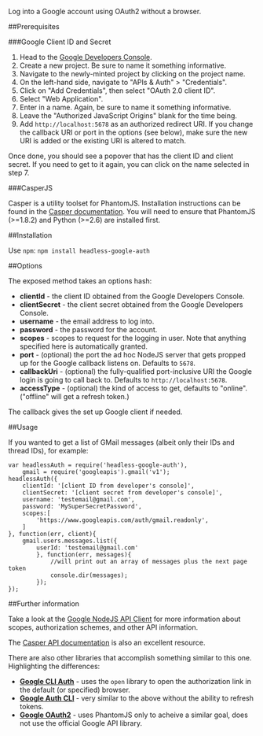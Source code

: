 Log into a Google account using OAuth2 without a browser.

##Prerequisites

###Google Client ID and Secret

1. Head to the [Google Developers Console](https://console.developers.google.com).
1. Create a new project.  Be sure to name it something informative.
1. Navigate to the newly-minted project by clicking on the project name.
1. On the left-hand side, navigate to "APIs & Auth" > "Credentials".
1. Click on "Add Credentials", then select "OAuth 2.0 client ID".
1. Select "Web Application".
1. Enter in a name.  Again, be sure to name it something informative.
1. Leave the "Authorized JavaScript Origins" blank for the time being.
1. Add `http://localhost:5678` as an authorized redirect URI.  If you change the callback URI or port in the options (see below), make sure the new URI is added or the existing URI is altered to match.

Once done, you should see a popover that has the client ID and client secret.  If you need to get to it again, you can click on the name selected in step 7.

###CasperJS

Casper is a utility toolset for PhantomJS.  Installation instructions can be found in the [Casper documentation](http://docs.casperjs.org/en/latest/installation.html).  You will need to ensure that PhantomJS (>=1.8.2) and Python (>=2.6) are installed first.

##Installation

Use `npm`: `npm install headless-google-auth`

##Options

The exposed method takes an options hash:

* **clientId** - the client ID obtained from the Google Developers Console.
* **clientSecret** - the client secret obtained from the Google Developers Console.
* **username** - the email address to log into.
* **password** - the password for the account.
* **scopes** - scopes to request for the logging in user.  Note that anything specified here is automatically granted.
* **port** - (optional) the port the ad hoc NodeJS server that gets propped up for the Google callback listens on.  Defaults to `5678`.
* **callbackUri** - (optional) the fully-qualified port-inclusive URI the Google login is going to call back to. Defaults to `http://localhost:5678`.
* **accessType** - (optional) the kind of access to get, defaults to "online".  ("offline" will get a refresh token.)

The callback gives the set up Google client if needed.

##Usage

If you wanted to get a list of GMail messages (albeit only their IDs and thread IDs), for example:

```
var headlessAuth = require('headless-google-auth'),
    gmail = require('googleapis').gmail('v1');
headlessAuth({
    clientId: '[client ID from developer's console]',
    clientSecret: '[client secret from developer's console]',
    username: 'testemail@gmail.com',
    password: 'MySuperSecretPassword',
    scopes:[
        'https://www.googleapis.com/auth/gmail.readonly',
    ]
}, function(err, client){
    gmail.users.messages.list({
        userId: 'testemail@gmail.com'
        }, function(err, messages){
            //will print out an array of messages plus the next page token
            console.dir(messages);
        });
});
```

##Further information

Take a look at the [Google NodeJS API Client](https://github.com/google/google-api-nodejs-client) for more information about scopes, authorization schemes, and other API information.

The [Casper API documentation](http://docs.casperjs.org/en/latest/modules/index.html) is also an excellent resource.

There are also other libraries that accomplish something similar to this one.  Highlighting the differences:

* **[Google CLI Auth](https://www.npmjs.com/package/google-cli-auth)** - uses the `open` library to open the authorization link in the default (or specified) browser.
* **[Google Auth CLI](https://www.npmjs.com/package/google-auth-cli)** - very similar to the above without the ability to refresh tokens.
* **[Google OAuth2](https://www.npmjs.com/package/google-oauth2)** - uses PhantomJS only to acheive a similar goal, does not use the official Google API library.

